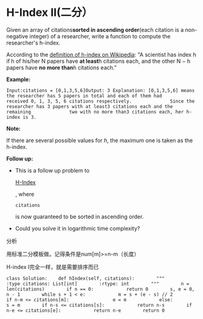 # H-Index II\(二分）

Given an array of citations**sorted in ascending order**\(each citation is a non-negative integer\) of a researcher, write a function to compute the researcher's h-index.

According to the [definition of h-index on Wikipedia](https://en.wikipedia.org/wiki/H-index): "A scientist has index h if h of his/her N papers have **at least**h citations each, and the other N − h papers have **no more than**h citations each."

**Example:**

```text
Input:citations = [0,1,3,5,6]Output: 3 Explanation: [0,1,3,5,6] means the researcher has 5 papers in total and each of them had              received 0, 1, 3, 5, 6 citations respectively.              Since the researcher has 3 papers with at least3 citations each and the remaining              two with no more than3 citations each, her h-index is 3.
```

**Note:**

If there are several possible values for _h_, the maximum one is taken as the h-index.

**Follow up:**

* This is a follow up problem to 

  [H-Index](https://leetcode.com/problems/h-index/description/)

  , where

  `citations`

  is now guaranteed to be sorted in ascending order.

* Could you solve it in logarithmic time complexity?

分析

用标准二分模板做。记得条件是num\[m\]&gt;=n-m（长度）

H-index I完全一样，就是需要排序而已

```text
class Solution:    def hIndex(self, citations):        """        :type citations: List[int]        :rtype: int        """        n = len(citations)        if n == 0:            return 0        s, e = 0, n - 1        while s + 1 < e:            m = s + (e - s) // 2            if n-m <= citations[m]:                e = m            else:                s = m        if n-s <= citations[s]:            return n-s        if n-e <= citations[e]:            return n-e        return 0
```

